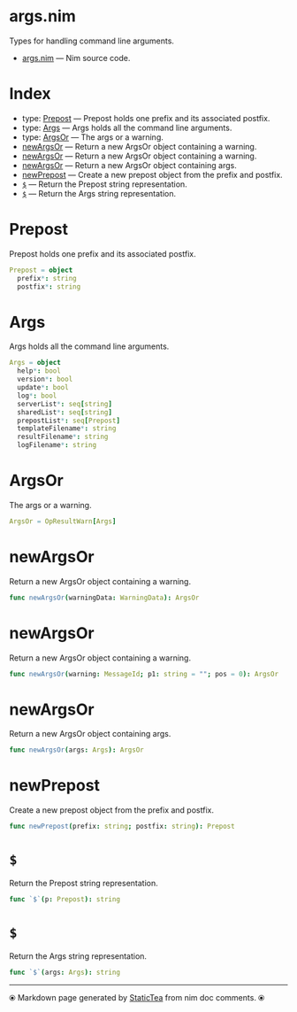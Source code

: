 # args.nim

Types for handling command line arguments.

* [args.nim](../src/args.nim) &mdash; Nim source code.
# Index

* type: [Prepost](#prepost) &mdash; Prepost holds one prefix and its associated postfix.
* type: [Args](#args) &mdash; Args holds all the command line arguments.
* type: [ArgsOr](#argsor) &mdash; The args or a warning.
* [newArgsOr](#newargsor) &mdash; Return a new ArgsOr object containing a warning.
* [newArgsOr](#newargsor-1) &mdash; Return a new ArgsOr object containing a warning.
* [newArgsOr](#newargsor-2) &mdash; Return a new ArgsOr object containing args.
* [newPrepost](#newprepost) &mdash; Create a new prepost object from the prefix and postfix.
* [`$`](#) &mdash; Return the Prepost string representation.
* [`$`](#-1) &mdash; Return the Args string representation.

# Prepost

Prepost holds one prefix and its associated postfix.

```nim
Prepost = object
  prefix*: string
  postfix*: string

```

# Args

Args holds all the command line arguments.

```nim
Args = object
  help*: bool
  version*: bool
  update*: bool
  log*: bool
  serverList*: seq[string]
  sharedList*: seq[string]
  prepostList*: seq[Prepost]
  templateFilename*: string
  resultFilename*: string
  logFilename*: string

```

# ArgsOr

The args or a warning.

```nim
ArgsOr = OpResultWarn[Args]
```

# newArgsOr

Return a new ArgsOr object containing a warning.

```nim
func newArgsOr(warningData: WarningData): ArgsOr
```

# newArgsOr

Return a new ArgsOr object containing a warning.

```nim
func newArgsOr(warning: MessageId; p1: string = ""; pos = 0): ArgsOr
```

# newArgsOr

Return a new ArgsOr object containing args.

```nim
func newArgsOr(args: Args): ArgsOr
```

# newPrepost

Create a new prepost object from the prefix and postfix.

```nim
func newPrepost(prefix: string; postfix: string): Prepost
```

# `$`

Return the Prepost string representation.

```nim
func `$`(p: Prepost): string
```

# `$`

Return the Args string representation.

```nim
func `$`(args: Args): string
```


---
⦿ Markdown page generated by [StaticTea](https://github.com/flenniken/statictea/) from nim doc comments. ⦿
